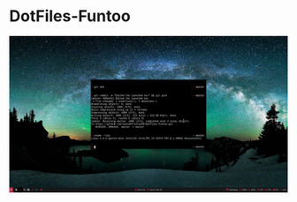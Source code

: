 # DotFiles-Funtoo

![My home](https://github.com/alexdefreitas99/DotFiles-Funtoo/blob/master/27-04-19_20:16:24.png)

